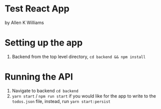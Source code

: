 # Test React App
by Allen K Williams 

# Setting up the app 
1. Backend 
    from the top level directory, `cd backend && npm install`  
    
# Running the API
1. Navigate to backend `cd backend`
2. `yarn start` / `npm run start`
if you would like for the app to write to the `todos.json` file, instead, run `yarn start:persist`


